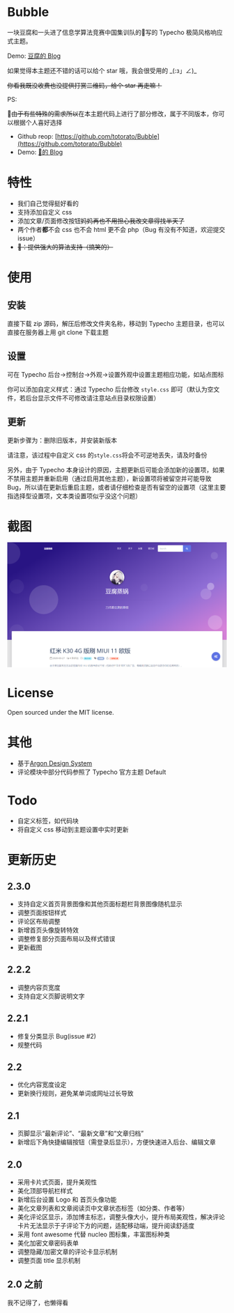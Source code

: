 # Bubble

一块豆腐和一头进了信息学算法竞赛中国集训队的🐷写的 Typecho 极简风格响应式主题。

Demo:  [豆腐的 Blog](https://tntofu.com/)

如果觉得本主题还不错的话可以给个 star 哦，我会很受用的 \_(:з」∠)\_

~~你看我既没收费也没提供打赏二维码，给个 star 再走嘛！~~

PS:

🐷~~由于有些特殊的需求所以~~在本主题代码上进行了部分修改，属于不同版本，你可以根据个人喜好选择

+ Github reop: [https://github.com/totorato/Bubble](https://github.com/totorato/Bubble)
+ Demo: [🐷的 Blog](http://www.whalemaid.xyz/)

# 特性

+ 我们自己觉得挺好看的
+ 支持添加自定义 css
+ 添加文章/页面修改按钮~~妈妈再也不用担心我改文章得找半天了~~
+ 两个作者**都**不会 css 也不会 html 更不会 php（Bug 有没有不知道，欢迎提交 issue）
+ ~~🐷：提供强大的算法支持（搞笑的）~~

# 使用
## 安装

直接下载 zip 源码，解压后修改文件夹名称，移动到 Typecho 主题目录，也可以直接在服务器上用 git clone 下载主题

## 设置

可在 Typecho 后台->控制台->外观->设置外观中设置主题相应功能，如站点图标

你可以添加自定义样式：通过 Typecho 后台修改 `style.css` 即可（默认为空文件，若后台显示文件不可修改请注意站点目录权限设置）

## 更新

更新步骤为：删除旧版本，并安装新版本

请注意，该过程中自定义 css 的`style.css`将会不可逆地丢失，请及时备份

另外，由于 Typecho 本身设计的原因，主题更新后可能会添加新的设置项，如果不禁用主题并重新启用（通过启用其他主题），新设置项将被留空并可能导致 Bug，所以请在更新后重启主题，或者请仔细检查是否有留空的设置项（这里主要指选择型设置项，文本类设置项似乎没这个问题）

# 截图

![](screenshot.png)

# License

Open sourced under the MIT license.

# 其他

+ 基于[Argon Design System](https://www.creative-tim.com/product/argon-design-system)
+ 评论模块中部分代码参照了 Typecho 官方主题 Default

# Todo

+ 自定义标签，如代码块
+ 将自定义 css 移动到主题设置中实时更新

# 更新历史
## 2.3.0
+ 支持自定义首页背景图像和其他页面标题栏背景图像随机显示
+ 调整页面按钮样式
+ 评论区布局调整
+ 新增首页头像旋转特效
+ 调整修复部分页面布局以及样式错误
+ 更新截图

## 2.2.2

+ 调整内容页宽度
+ 支持自定义页脚说明文字

## 2.2.1

+ 修复分类显示 Bug(issue #2)
+ 规整代码

## 2.2

+ 优化内容宽度设定
+ 更新换行规则，避免某单词或网址过长导致

## 2.1

+ 页脚显示“最新评论”、“最新文章”和“文章归档”
+ 新增后下角快捷编辑按钮（需登录后显示），方便快速进入后台、编辑文章

## 2.0

+ 采用卡片式页面，提升美观性
+ 美化顶部导航栏样式
+ 新增后台设置 Logo 和 首页头像功能
+ 美化文章列表和文章阅读页中文章状态标签（如分类、作者等）
+ 美化评论区显示，添加博主标志，调整头像大小，提升布局美观性，解决评论卡片无法显示于子评论下方的问题，适配移动端，提升阅读舒适度
+ 采用 font awesome 代替 nucleo 图标集，丰富图标种类
+ 美化加密文章密码表单
+ 调整隐藏/加密文章的评论卡显示机制
+ 调整页面 title 显示机制

## 2.0 之前

我不记得了，也懒得看
